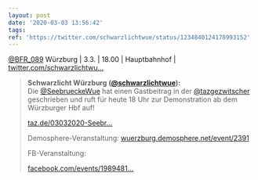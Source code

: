 ```yaml
---
layout: post
date: '2020-03-03 13:56:42'
tags: 
ref: 'https://twitter.com/schwarzlichtwue/status/1234840124178993152'
---
```

[@BFR_089](https://twitter.com/BFR_089) Würzburg | 3.3. | 18.00 | Hauptbahnhof | [twitter.com/schwarzlichtwu…](https://twitter.com/schwarzlichtwue/status/1234838689483763712?s=19)
> <b>Schwarzlicht Würzburg ([@schwarzlichtwue](https://twitter.com/schwarzlichtwue)):</b>  
>Die [@SeebrueckeWue](https://twitter.com/SeebrueckeWue) hat einen Gastbeitrag in der [@tazgezwitscher](https://twitter.com/tazgezwitscher) geschrieben und ruft für heute 18 Uhr zur Demonstration ab dem Würzburger Hbf auf!  
>  
>  
>  
>[taz.de/03032020-Seebr…](https://taz.de/03032020-Seebruecke-Demo-in-Wuerzburg/!170466/)  
>  
>  
>  
>Demosphere-Veranstaltung: [wuerzburg.demosphere.net/event/2391](https://wuerzburg.demosphere.net/event/2391)  
>  
>  
>  
>FB-Veranstaltung:  
>  
>[facebook.com/events/1989481…](https://facebook.com/events/198948118127876)  


